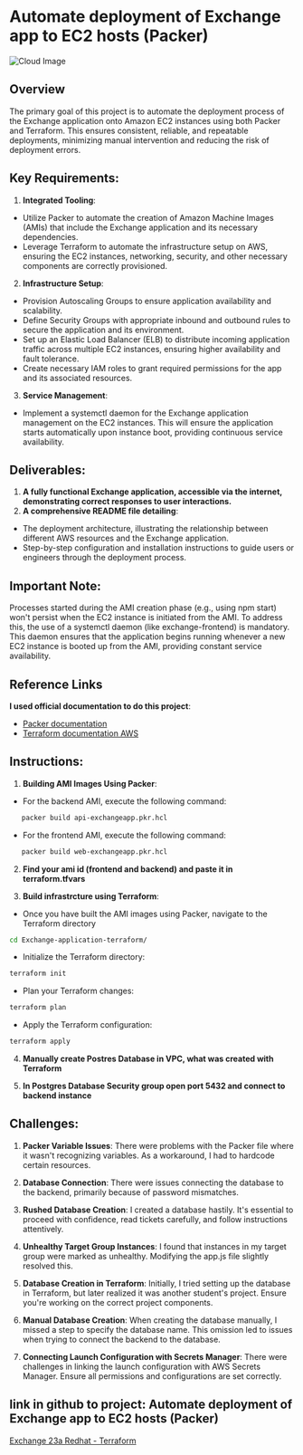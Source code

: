 #   Automate deployment of Exchange app to EC2 hosts (Packer)

![Cloud Image](https://www.middlewareinventory.com/wp-content/uploads/2019/03/cloud.jpeg)



## Overview


The primary goal of this project is to automate the deployment process of the Exchange application onto Amazon EC2 instances using both Packer and Terraform. This ensures consistent, reliable, and repeatable deployments, minimizing manual intervention and reducing the risk of deployment errors.

## Key Requirements:

1. **Integrated Tooling**:

- Utilize Packer to automate the creation of Amazon Machine Images (AMIs) that include the Exchange application and its necessary dependencies.
- Leverage Terraform to automate the infrastructure setup on AWS, ensuring the EC2 instances, networking, security, and other necessary components are correctly provisioned.

2. **Infrastructure Setup**:

- Provision Autoscaling Groups to ensure application availability and scalability.
- Define Security Groups with appropriate inbound and outbound rules to secure the application and its environment.
- Set up an Elastic Load Balancer (ELB) to distribute incoming application traffic across multiple EC2 instances, ensuring higher availability and fault tolerance.
- Create necessary IAM roles to grant required permissions for the app and its associated resources.


3. **Service Management**:

- Implement a systemctl daemon for the Exchange application management on the EC2 instances. This will ensure the application starts automatically upon instance boot, providing continuous service availability.


## Deliverables:
1. **A fully functional Exchange application, accessible via the internet, demonstrating correct responses to user interactions.**
2. **A comprehensive README file detailing**:
- The deployment architecture, illustrating the relationship between different AWS resources and the Exchange application.
- Step-by-step configuration and installation instructions to guide users or engineers through the deployment process.

## Important Note:
Processes started during the AMI creation phase (e.g., using npm start) won't persist when the EC2 instance is initiated from the AMI. To address this, the use of a systemctl daemon (like exchange-frontend) is mandatory. This daemon ensures that the application begins running whenever a new EC2 instance is booted up from the AMI, providing constant service availability.

## Reference Links

**I used official documentation to do this project**:
- [Packer documentation]
- [Terraform documentation AWS]




[Packer documentation]: https://www.packer.io/
[Terraform documentation AWS]: https://registry.terraform.io/providers/hashicorp/aws/latest

## Instructions:
1. **Building AMI Images Using Packer**:
- For the backend AMI, execute the following command:
```bash
   packer build api-exchangeapp.pkr.hcl
```

- For the frontend AMI, execute the following command:
```bash
   packer build web-exchangeapp.pkr.hcl
```

2. **Find your ami id (frontend and backend) and paste it in terraform.tfvars**

3. **Build infrastrcture using Terraform**:
- Once you have built the AMI images using Packer, navigate to the Terraform directory
```bash
cd Exchange-application-terraform/
```
- Initialize the Terraform directory:
```bash
terraform init
```
- Plan your Terraform changes:
```bash
terraform plan
```
- Apply the Terraform configuration:
```bash
terraform apply
```

4. **Manually create Postres Database in VPC, what was created with Terraform**

5. **In Postgres Database Security group open port 5432 and connect to backend instance**


## Challenges:

1. **Packer Variable Issues**: There were problems with the Packer file where it wasn't recognizing variables. As a workaround, I had to hardcode certain resources.

2. **Database Connection**: There were issues connecting the database to the backend, primarily because of password mismatches.

3. **Rushed Database Creation**: I created a database hastily. It's essential to proceed with confidence, read tickets carefully, and follow instructions attentively.

4. **Unhealthy Target Group Instances**: I found that instances in my target group were marked as unhealthy. Modifying the app.js file slightly resolved this.

5. **Database Creation in Terraform**: Initially, I tried setting up the database in Terraform, but later realized it was another student's project. Ensure you're working on the correct project components.

6. **Manual Database Creation**: When creating the database manually, I missed a step to specify the database name. This omission led to issues when trying to connect the backend to the database.

7. **Connecting Launch Configuration with Secrets Manager**: There were challenges in linking the launch configuration with AWS Secrets Manager. Ensure all permissions and configurations are set correctly.

## link in github to project: Automate deployment of Exchange app to EC2 hosts (Packer)
[Exchange 23a Redhat - Terraform](https://github.com/312-bc/exchange-23a-redhat/tree/feauture/exchange-app-packer/terraform/MRP23AREDH-3)